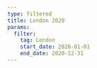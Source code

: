 ```yaml
---
type: filtered
title: London 2020
params:
  filter:
    tag: London
    start_date: 2020-01-01
    end_date: 2020-12-31
---
```

